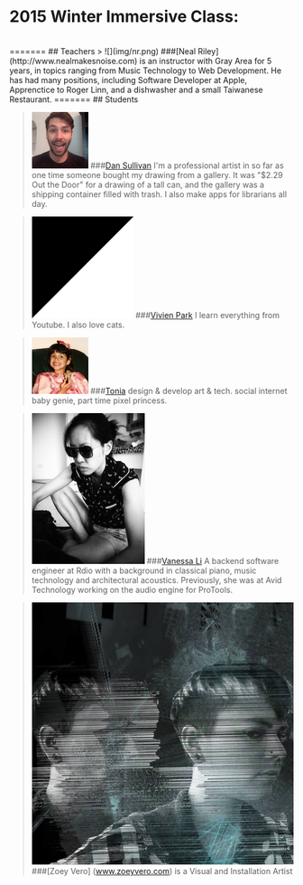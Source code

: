 # 2015 Winter Immersive Class:
<br>
=======
## Teachers
> ![](img/nr.png)
###[Neal Riley](http://www.nealmakesnoise.com) is an instructor with Gray Area for 5 years, in topics ranging from Music Technology to Web Development.  He has had many positions, including Software Developer at Apple, Apprenctice to Roger Linn, and a dishwasher and a small Taiwanese Restaurant.
=======
## Students

> ![](img/ds.png)
###[Dan Sullivan](https://github.com/dullivan)
I'm a professional artist in so far as one time someone bought my drawing from a gallery. It was "$2.29 Out the Door" for a drawing of a tall can, and the gallery was a shipping container filled with trash. I also make apps for librarians all day.

> ![](img/vp.gif)
###[Vivien Park](http://gravitymax.wordpress.com)
I learn everything from Youtube. I also love cats.

> ![](img/tonia.png)
###[Tonia](http://konversation.us)
design & develop art & tech. social internet baby genie, part time pixel princess.

> ![](img/vl.jpg)
###[Vanessa Li](https://github.com/devanessa) 
A backend software engineer at Rdio with a background in classical piano, music technology and architectural acoustics. Previously, she was at Avid Technology working on the audio engine for ProTools.

> ![](img/zv.jpg)
###[Zoey Vero] (www.zoeyvero.com) is a Visual and Installation Artist
<br />
